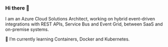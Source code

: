 ### Hi there 👋

I am an Azure Cloud Solutions Architect, working on hybrid event-driven integrations with REST APIs, Service Bus and Event Grid, between SaaS and on-premise systems.

🌱 I’m currently learning Containers, Docker and Kubernetes.

<!--
**kulic/kulic** is a ✨ _special_ ✨ repository because its `README.md` (this file) appears on your GitHub profile.

Here are some ideas to get you started:

- 🔭 I’m currently working on ...
- 🌱 I’m currently learning ...
- 👯 I’m looking to collaborate on ...
- 🤔 I’m looking for help with ...
- 💬 Ask me about ...
- 📫 How to reach me: ...
- 😄 Pronouns: ...
- ⚡ Fun fact: ...
-->

